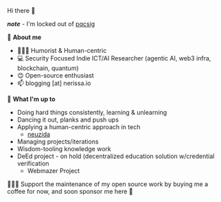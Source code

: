 Hi there 👋 

***note*** - I'm locked out of [pqcsig](https://github.com/PQCSig#-hi-there-) 

📃 **About me**

- 👩🏽‍💻 Humorist & Human-centric 
- 💻 Security Focused Indie ICT/AI Researcher (agentic AI, web3 infra, blockchain, quantum) 
- 😊  Open-source enthusiast
- 📫  blogging [at] nerissa.io 
&nbsp;

🌱 **What I'm up to**
- Doing hard things consistently, learning & unlearning
- Dancing it out, planks and push ups
- Applying a human-centric approach in tech
  - [neuzida](https://neuzida.io)
- Managing projects/iterations 
- Wisdom-tooling knowledge work 
- DeEd project - on hold (decentralized education solution w/credential verification
   - Webmazer Project

👩🏽‍💻 Support the maintenance of my open source work by buying me a coffee for now, and soon sponsor me here  🤗
